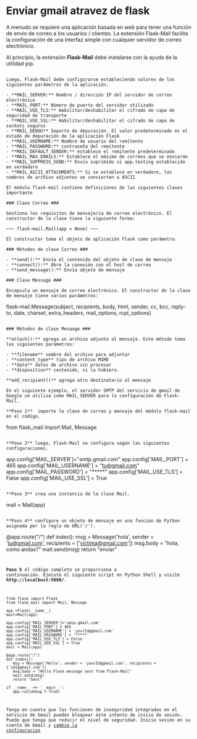 # Enviar gmail atravez de flask #

A menudo se requiere una aplicación basada en web para tener una función de envío de correo a los usuarios / clientes. La extensión Flask-Mail facilita la configuración de una interfaz simple con cualquier servidor de correo electrónico.

Al principio, la extensión __Flask-Mail__ debe instalarse con la ayuda de la utilidad pip.

~~~ pip install Flask-Mail ~~~

Luego, Flask-Mail debe configurarse estableciendo valores de los siguientes parámetros de la aplicación.

- **MAIL_SERVER:** Nombre / dirección IP del servidor de correo electrónico
- **MAIL_PORT:** Número de puerto del servidor utilizado
- **MAIL_USE_TLS:** Habilitar/deshabilitar el cifrado de capa de seguridad de transporte
- **MAIL_USE_SSL:** Habilitar/deshabilitar el cifrado de capa de sockets seguros
- **MAIL_DEBUG** Soporte de depuración. El valor predeterminado es el estado de depuración de la aplicación Flask
- **MAIL_USERNAME:** Nombre de usuario del remitente
- **MAIL_PASSWORD:** contraseña del remitente
- **MAIL_DEFAULT_SENDER:** establece el remitente predeterminado
- **MAIL_MAX_EMAILS:** Establece el máximo de correos que se enviarán
- **MAIL_SUPPRESS_SEND:** Envío suprimido si app.testing establecido en verdadero
- **MAIL_ASCII_ATTACHMENTS:** Si se establece en verdadero, los nombres de archivo adjuntos se convierten a ASCII

El módulo flask-mail contiene definiciones de las siguientes clases importante

### Clase Correo ###

Gestiona los requisitos de mensajería de correo electrónico. El constructor de la clase tiene la siguiente forma:

~~~ flask-mail.Mail(app = None) ~~~

El constructor toma el objeto de aplicación Flask como parámetro.

### Métodos de clase Correo ###

- **send():** Envía el contenido del objeto de clase de mensaje
- **connect():** Abre la conexión con el host de correo
- **send_message():** Envía objeto de mensaje

### Clase Message ###

Encapsula un mensaje de correo electrónico. El constructor de la clase de mensaje tiene varios parámetros:

~~~
flask-mail.Message(subject, recipients, body, html, sender, cc, bcc, 
reply-to, date, charset, extra_headers, mail_options, rcpt_options)
~~~

### Métodos de clase Mesaage ###

**attach():** agrega un archivo adjunto al mensaje. Este método toma los siguientes parámetros:

- **filename** nombre del archivo para adjuntar
- **content_type** tipo de archivo MIME
- **data** datos de archivo sin procesar
- **disposition** contenido, si la hubiera.

**add_recipient()** agrega otro destinatario al mensaje 

En el siguiente ejemplo, el servidor SMTP del servicio de gmail de Google se utiliza como MAIL_SERVER para la configuración de Flask-Mail.

**Paso 1**  importe la clase de correo y mensaje del módulo flask-mail en el código.

~~~ 
from flask_mail import Mail, Message 
~~~

**Paso 2** luego, Flask-Mail se configura según las siguientes configuraciones.

 ~~~
 app.config['MAIL_SERVER']="smtp.gmail.com"
 app.config['MAIL_PORT'] = 465
 app.config['MAIL_USERNAME'] = "tu@gmail.com"
 app.config['MAIL_PASSWORD'] = "*****"
 app.config['MAIL_USE_TLS'] = False
 app.config['MAIL_USE_SSL'] = True
 ~~~

**Paso 3** crea una instancia de la clase Mail.

~~~
 mail = Mail(app) 
~~~ 

**Paso 4** configure un objeto de mensaje en una función de Python asignada por la regla de URL('/').

~~~
 @app.route("/")
 def index():
    msg = Message('hola', sender = 'tu@gmail.com', recipients = ['victima@gmail.com'])
    msg.body = "hola, como andas?"
    mail.send(msg)
    return "enviar"<code>

**Paso 5** el código completo se proporciona a continuación. Ejecute el siguiente script en Python Shell y visite **http://localhost:5000/**.

~~~
from flask import Flask
from flask_mail import Mail, Message

app =Flask(__name__)
mail=Mail(app)

app.config['MAIL_SERVER']='smtp.gmail.com'
app.config['MAIL_PORT'] = 465
app.config['MAIL_USERNAME'] = 'yourId@gmail.com'
app.config['MAIL_PASSWORD'] = '*****'
app.config['MAIL_USE_TLS'] = False
app.config['MAIL_USE_SSL'] = True
mail = Mail(app)

@app.route("/")
def index():
   msg = Message('Hello', sender = 'yourId@gmail.com', recipients = ['id1@gmail.com'])
   msg.body = "Hello Flask message sent from Flask-Mail"
   mail.send(msg)
   return "Sent"

if __name__ == '__main__':
   app.run(debug = True)
~~~

Tenga en cuenta que las funciones de inseguridad integradas en el servicio de Gmail pueden bloquear este intento de inicio de sesión. Puede que tenga que reducir el nivel de seguridad. Inicie sesión en su cuenta de Gmail y [cambie la configuracion](https://myaccount.google.com/lesssecureapps)
